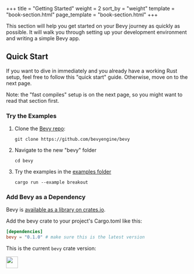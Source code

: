 +++
title = "Getting Started"
weight = 2
sort_by = "weight"
template = "book-section.html"
page_template = "book-section.html"
+++

This section will help you get started on your Bevy journey as quickly as possible. It will walk you through setting up your development environment and writing a simple Bevy app.

## Quick Start

If you want to dive in immediately and you already have a working Rust setup, feel free to follow this "quick start" guide. Otherwise, move on to the next page.

Note: the "fast compiles" setup is on the next page, so you might want to read that section first.

### Try the Examples

1. Clone the [Bevy repo](https://github.com/bevyengine/bevy):
    ```
    git clone https://github.com/bevyengine/bevy    
    ```
2. Navigate to the new "bevy" folder
    ```
    cd bevy
    ```
3. Try the examples in the [examples folder](https://github.com/bevyengine/bevy/tree/master/examples)
    ```
    cargo run --example breakout
    ```

### Add Bevy as a Dependency
 
Bevy is <a href="https://crates.io/crates/bevy" target="_blank">available as a library on crates.io</a>.


Add the bevy crate to your project's Cargo.toml like this:

```toml
[dependencies]
bevy = "0.1.0" # make sure this is the latest version
```

This is the current `bevy` crate version:

<img src="https://img.shields.io/crates/v/bevy.svg" style="height: 2.0rem; margin-bottom: 2rem"/>